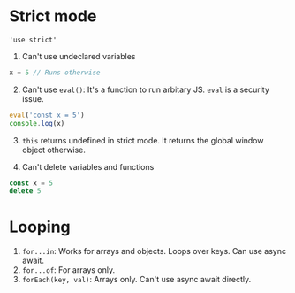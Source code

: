 # Strict mode
```
'use strict'
```
1. Can't use undeclared variables
```js
x = 5 // Runs otherwise
```

2. Can't use `eval()`: It's a function to run arbitary JS. `eval` is a security issue.
```js
eval('const x = 5')
console.log(x)
```

3. `this` returns undefined in strict mode. It returns the global window object otherwise.

4. Can't delete variables and functions
```js
const x = 5
delete 5
```

# Looping
1. `for...in`: Works for arrays and objects. Loops over keys. Can use async await.
2. `for...of`: For arrays only.
3. `forEach(key, val)`: Arrays only. Can't use async await directly.